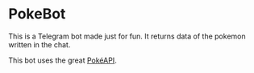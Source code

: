 # PokeBot

This is a Telegram bot made just for fun. It returns data of the pokemon written in the chat.

This bot uses the great [PokéAPI](https://pokeapi.co/).